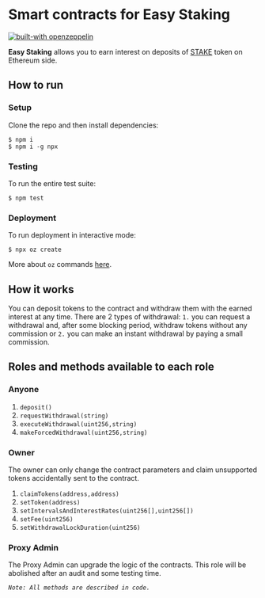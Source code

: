 # Smart contracts for Easy Staking

[![built-with openzeppelin](https://img.shields.io/badge/built%20with-OpenZeppelin-3677FF)](https://docs.openzeppelin.com/)

**Easy Staking** allows you to earn interest on deposits of [STAKE](https://github.com/xdaichain/stake-token) token on Ethereum side.

## How to run
### Setup
Clone the repo and then install dependencies:
```
$ npm i
$ npm i -g npx
```
### Testing
To run the entire test suite:
```
$ npm test
```
### Deployment
To run deployment in interactive mode:
```
$ npx oz create
```
More about `oz` commands [here](https://docs.openzeppelin.com/cli).

## How it works
You can deposit tokens to the contract and withdraw them with the earned interest at any time. There are 2 types of withdrawal: `1.` you can request a withdrawal and, after some blocking period, withdraw tokens without any commission or `2.` you can make an instant withdrawal by paying a small commission.

## Roles and methods available to each role

### Anyone
1. `deposit()`
2. `requestWithdrawal(string)`
3. `executeWithdrawal(uint256,string)`
4. `makeForcedWithdrawal(uint256,string)`

### Owner
The owner can only change the contract parameters and claim unsupported tokens accidentally sent to the contract.
1. `claimTokens(address,address)`
2. `setToken(address)`
3. `setIntervalsAndInterestRates(uint256[],uint256[])`
4. `setFee(uint256)`
5. `setWithdrawalLockDuration(uint256)`

### Proxy Admin
The Proxy Admin can upgrade the logic of the contracts. This role will be abolished after an audit and some testing time.

*`Note: All methods are described in code.`*
